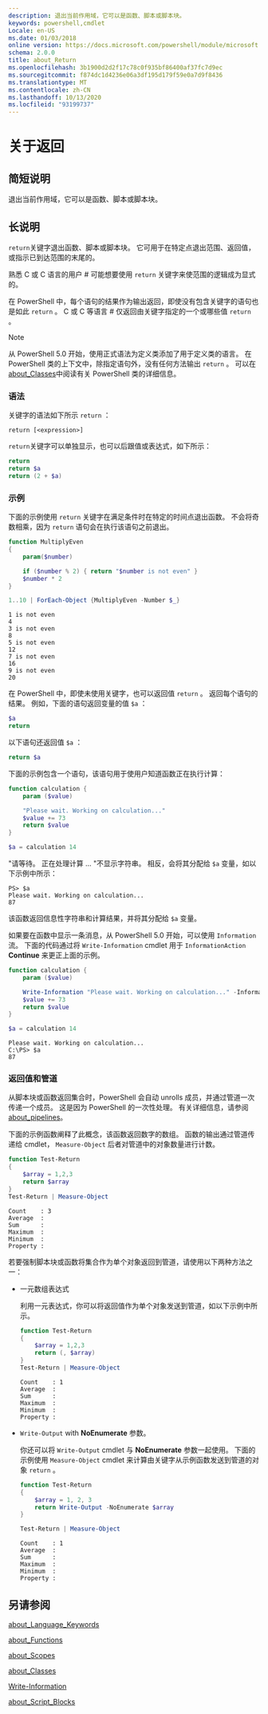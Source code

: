 ```yaml
---
description: 退出当前作用域，它可以是函数、脚本或脚本块。
keywords: powershell,cmdlet
Locale: en-US
ms.date: 01/03/2018
online version: https://docs.microsoft.com/powershell/module/microsoft.powershell.core/about/about_return?view=powershell-6&WT.mc_id=ps-gethelp
schema: 2.0.0
title: about_Return
ms.openlocfilehash: 3b1900d2d2f17c78c0f935bf86400af37fc7d9ec
ms.sourcegitcommit: f874dc1d4236e06a3df195d179f59e0a7d9f8436
ms.translationtype: MT
ms.contentlocale: zh-CN
ms.lasthandoff: 10/13/2020
ms.locfileid: "93199737"
---
```

# <a name="about-return"></a>关于返回

## <a name="short-description"></a>简短说明

退出当前作用域，它可以是函数、脚本或脚本块。

## <a name="long-description"></a>长说明

`return`关键字退出函数、脚本或脚本块。 它可用于在特定点退出范围、返回值，或指示已到达范围的末尾的。

熟悉 C 或 C 语言的用户 \# 可能想要使用 `return` 关键字来使范围的逻辑成为显式的。

在 PowerShell 中，每个语句的结果作为输出返回，即使没有包含关键字的语句也是如此 `return` 。 C 或 C 等语言 \# 仅返回由关键字指定的一个或哪些值 `return` 。

> [!NOTE]
> 从 PowerShell 5.0 开始，使用正式语法为定义类添加了用于定义类的语言。  在 PowerShell 类的上下文中，除指定语句外，没有任何方法输出 `return` 。 可以在 [about_Classes](about_Classes.md)中阅读有关 PowerShell 类的详细信息。

### <a name="syntax"></a>语法

关键字的语法如下所示 `return` ：

```
return [<expression>]
```

`return`关键字可以单独显示，也可以后跟值或表达式，如下所示：

```powershell
return
return $a
return (2 + $a)
```

### <a name="examples"></a>示例

下面的示例使用 `return` 关键字在满足条件时在特定的时间点退出函数。 不会将奇数相乘，因为 `return` 语句会在执行该语句之前退出。

```powershell
function MultiplyEven
{
    param($number)

    if ($number % 2) { return "$number is not even" }
    $number * 2
}

1..10 | ForEach-Object {MultiplyEven -Number $_}
```

```output
1 is not even
4
3 is not even
8
5 is not even
12
7 is not even
16
9 is not even
20
```

在 PowerShell 中，即使未使用关键字，也可以返回值 `return` 。
返回每个语句的结果。 例如，下面的语句返回变量的值 `$a` ：

```powershell
$a
return
```

以下语句还返回值 `$a` ：

```powershell
return $a
```

下面的示例包含一个语句，该语句用于使用户知道函数正在执行计算：

```powershell
function calculation {
    param ($value)

    "Please wait. Working on calculation..."
    $value += 73
    return $value
}

$a = calculation 14
```

"请等待。 正在处理计算 ... "不显示字符串。 相反，会将其分配给 `$a` 变量，如以下示例中所示：

```
PS> $a
Please wait. Working on calculation...
87
```

该函数返回信息性字符串和计算结果，并将其分配给 `$a` 变量。

如果要在函数中显示一条消息，从 PowerShell 5.0 开始，可以使用 `Information` 流。 下面的代码通过将 `Write-Information` cmdlet 用于 `InformationAction` **Continue** 来更正上面的示例。

```powershell
function calculation {
    param ($value)

    Write-Information "Please wait. Working on calculation..." -InformationAction Continue
    $value += 73
    return $value
}

$a = calculation 14
```

```output
Please wait. Working on calculation...
C:\PS> $a
87
```

### <a name="return-values-and-the-pipeline"></a>返回值和管道

从脚本块或函数返回集合时，PowerShell 会自动 unrolls 成员，并通过管道一次传递一个成员。 这是因为 PowerShell 的一次性处理。 有关详细信息，请参阅 [about_pipelines](about_pipelines.md)。

下面的示例函数阐释了此概念，该函数返回数字的数组。 函数的输出通过管道传递给 cmdlet， `Measure-Object` 后者对管道中的对象数量进行计数。

```powershell
function Test-Return
{
    $array = 1,2,3
    return $array
}
Test-Return | Measure-Object
```

```Output
Count    : 3
Average  :
Sum      :
Maximum  :
Minimum  :
Property :
```

若要强制脚本块或函数将集合作为单个对象返回到管道，请使用以下两种方法之一：

- 一元数组表达式

  利用一元表达式，你可以将返回值作为单个对象发送到管道，如以下示例中所示。

  ```powershell
  function Test-Return
  {
      $array = 1,2,3
      return (, $array)
  }
  Test-Return | Measure-Object
  ```

  ```Output
  Count    : 1
  Average  :
  Sum      :
  Maximum  :
  Minimum  :
  Property :
  ```

- `Write-Output` with **NoEnumerate** 参数。

  你还可以将 `Write-Output` cmdlet 与 **NoEnumerate** 参数一起使用。 下面的示例使用 `Measure-Object` cmdlet 来计算由关键字从示例函数发送到管道的对象 `return` 。

  ```powershell
  function Test-Return
  {
      $array = 1, 2, 3
      return Write-Output -NoEnumerate $array
  }

  Test-Return | Measure-Object
  ```

  ```Output
  Count    : 1
  Average  :
  Sum      :
  Maximum  :
  Minimum  :
  Property :
  ```

## <a name="see-also"></a>另请参阅

[about_Language_Keywords](about_Language_Keywords.md)

[about_Functions](about_Functions.md)

[about_Scopes](about_Scopes.md)

[about_Classes](about_Classes.md)

[Write-Information](xref:Microsoft.PowerShell.Utility.Write-Information)

[about_Script_Blocks](about_Script_Blocks.md)
